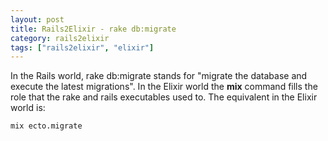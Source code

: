 ```yaml
---
layout: post
title: Rails2Elixir - rake db:migrate
category: rails2elixir
tags: ["rails2elixir", "elixir"]
---
```

In the Rails world, rake db:migrate stands for "migrate the database and execute the latest migrations".  In the Elixir world the **mix** command fills the role that the rake and rails executables used to.  The equivalent in the Elixir world is:

    mix ecto.migrate
